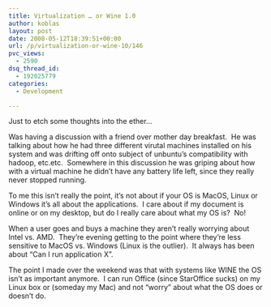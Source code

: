 ```yaml
---
title: Virtualization … or Wine 1.0
author: koblas
layout: post
date: 2008-05-12T18:39:51+00:00
url: /p/virtualization-or-wine-10/146
pvc_views:
  - 2590
dsq_thread_id:
  - 192025779
categories:
  - Development

---
```

Just to etch some thoughts into the ether&#8230; 

Was having a discussion with a friend over mother day breakfast.&nbsp; He was talking about how he had three different virutal machines installed on his system and was drifting off onto subject of unbuntu&#8217;s compatibility with hadoop, etc.etc.&nbsp; Somewhere in this discussion he was griping about how with a virtual machine he didn&#8217;t have any battery life left, since they really never stopped running.

To me this isn&#8217;t really the point, it&#8217;s not about if your OS is MacOS, Linux or Windows it&#8217;s all about the applications.&nbsp; I care about if my document is online or on my desktop, but do I really care about what my OS is?&nbsp; No!

When a user goes and buys a machine they aren&#8217;t really worrying about Intel vs. AMD.&nbsp; They&#8217;re evening getting to the point where they&#8217;re less sensitive to MacOS vs. Windows (Linux is the outlier).&nbsp; It always has been about &#8220;Can I run application X&#8221;.&nbsp; 

The point I made over the weekend was that with systems like WINE the OS isn&#8217;t as important anymore.&nbsp; I can run Office (since StarOffice sucks) on my Linux box or (someday my Mac) and not &#8220;worry&#8221; about what the OS does or doesn&#8217;t do.
